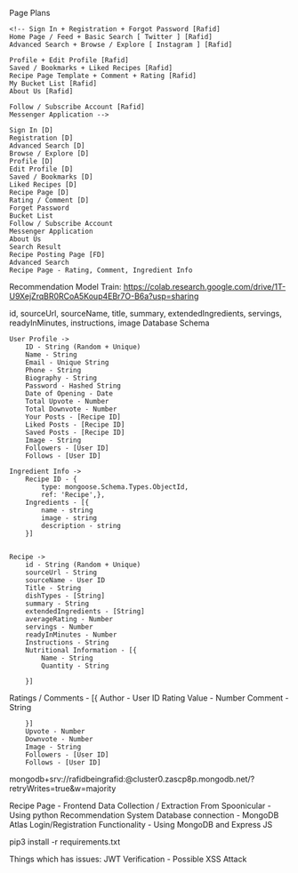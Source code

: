 Page Plans

    <!-- Sign In + Registration + Forgot Password [Rafid]
    Home Page / Feed + Basic Search [ Twitter ] [Rafid]
    Advanced Search + Browse / Explore [ Instagram ] [Rafid]

    Profile + Edit Profile [Rafid]
    Saved / Bookmarks + Liked Recipes [Rafid]
    Recipe Page Template + Comment + Rating [Rafid]
    My Bucket List [Rafid]
    About Us [Rafid]

    Follow / Subscribe Account [Rafid]
    Messenger Application -->

    Sign In [D]
    Registration [D]
    Advanced Search [D]
    Browse / Explore [D]
    Profile [D]
    Edit Profile [D]
    Saved / Bookmarks [D]
    Liked Recipes [D]
    Recipe Page [D]
    Rating / Comment [D]
    Forget Password
    Bucket List
    Follow / Subscribe Account
    Messenger Application
    About Us
    Search Result
    Recipe Posting Page [FD]
    Advanced Search
    Recipe Page - Rating, Comment, Ingredient Info

Recommendation Model Train: https://colab.research.google.com/drive/1T-U9XejZrqBR0RCoA5Koup4EBr7O-B6a?usp=sharing

id, sourceUrl, sourceName, title, summary, extendedIngredients, servings, readyInMinutes, instructions, image
Database Schema

    User Profile ->
    	ID - String (Random + Unique)
    	Name - String
    	Email - Unique String
    	Phone - String
    	Biography - String
    	Password - Hashed String
    	Date of Opening - Date
    	Total Upvote - Number
    	Total Downvote - Number
    	Your Posts - [Recipe ID]
    	Liked Posts - [Recipe ID]
    	Saved Posts - [Recipe ID]
    	Image - String
    	Followers - [User ID]
    	Follows - [User ID]

    Ingredient Info ->
    	Recipe ID - {
    		type: mongoose.Schema.Types.ObjectId,
    		ref: 'Recipe',},
		Ingredients - [{
			name - string
			image - string
			description - string
		}]


    Recipe ->
    	id - String (Random + Unique)
    	sourceUrl - String
    	sourceName - User ID
    	Title - String
    	dishTypes - [String]
    	summary - String
    	extendedIngredients - [String]
    	averageRating - Number
    	servings - Number
    	readyInMinutes - Number
    	Instructions - String
    	Nutritional Information - [{
    		Name - String
    		Quantity - String

    	}]

Ratings / Comments - [{
Author - User ID
Rating Value - Number
Comment - String

    	}]
    	Upvote - Number
    	Downvote - Number
    	Image - String
    	Followers - [User ID]
    	Follows - [User ID]

mongodb+srv://rafidbeingrafid:<password>@cluster0.zascp8p.mongodb.net/?retryWrites=true&w=majority

Recipe Page - Frontend
Data Collection / Extraction From Spoonicular - Using python
Recommendation System
Database connection - MongoDB Atlas
Login/Registration Functionality - Using MongoDB and Express JS

pip3 install -r requirements.txt

Things which has issues:
JWT Verification - Possible XSS Attack
